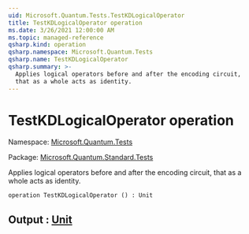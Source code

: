 ```yaml
---
uid: Microsoft.Quantum.Tests.TestKDLogicalOperator
title: TestKDLogicalOperator operation
ms.date: 3/26/2021 12:00:00 AM
ms.topic: managed-reference
qsharp.kind: operation
qsharp.namespace: Microsoft.Quantum.Tests
qsharp.name: TestKDLogicalOperator
qsharp.summary: >-
  Applies logical operators before and after the encoding circuit,
  that as a whole acts as identity.
---
```


# TestKDLogicalOperator operation

Namespace: [Microsoft.Quantum.Tests](xref:Microsoft.Quantum.Tests)

Package: [Microsoft.Quantum.Standard.Tests](https://nuget.org/packages/Microsoft.Quantum.Standard.Tests)


Applies logical operators before and after the encoding circuit,that as a whole acts as identity.

```qsharp
operation TestKDLogicalOperator () : Unit
```


## Output : [Unit](xref:microsoft.quantum.lang-ref.unit)

